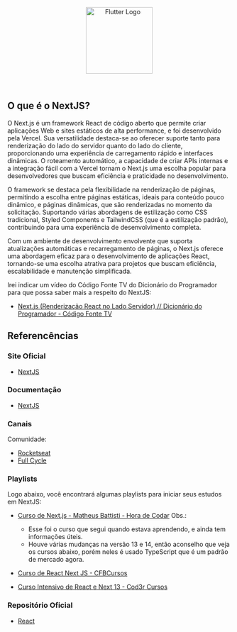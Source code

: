 <p align="center">
    <image src="../../logos/nextjs-logo.png"  height="150px" alt="Flutter Logo" />
</p>

</br>

## O que é o NextJS?

O Next.js é um framework React de código aberto que permite criar aplicações Web e sites estáticos de alta performance, e foi desenvolvido pela Vercel. Sua versatilidade destaca-se ao oferecer suporte tanto para renderização do lado do servidor quanto do lado do cliente, proporcionando uma experiência de carregamento rápido e interfaces dinâmicas. O roteamento automático, a capacidade de criar APIs internas e a integração fácil com a Vercel tornam o Next.js uma escolha popular para desenvolvedores que buscam eficiência e praticidade no desenvolvimento.

O framework se destaca pela flexibilidade na renderização de páginas, permitindo a escolha entre páginas estáticas, ideais para conteúdo pouco dinâmico, e páginas dinâmicas, que são renderizadas no momento da solicitação. Suportando várias abordagens de estilização como CSS tradicional, Styled Components e TailwindCSS (que é a estilização padrão), contribuindo para uma experiência de desenvolvimento completa.

Com um ambiente de desenvolvimento envolvente que suporta atualizações automáticas e recarregamento de páginas, o Next.js oferece uma abordagem eficaz para o desenvolvimento de aplicações React, tornando-se uma escolha atrativa para projetos que buscam eficiência, escalabilidade e manutenção simplificada.

Irei indicar um vídeo do Código Fonte TV do Dicionário do Programador para que possa saber mais a respeito do NextJS:

- [Next.js (Renderização React no Lado Servidor) // Dicionário do Programador - Código Fonte TV](https://youtu.be/q_ZoX98uopM?si=D7UCz4ckJqyINzrW/)

## Referencências

### Site Oficial

- [NextJS](https://nextjs.org/)

### Documentação

- [NextJS](https://nextjs.org/docs/)

### Canais

Comunidade:
- [Rocketseat](https://www.youtube.com/@rocketseat/)
- [Full Cycle](https://www.youtube.com/@FullCycle/)

### Playlists

Logo abaixo, você encontrará algumas playlists para iniciar seus estudos em NextJS:

- [Curso de Next.js - Matheus Battisti - Hora de Codar](https://www.youtube.com/watch?v=XHrbg2iYNCg&list=PLnDvRpP8BnezfJcfiClWskFOLODeqI_Ft/)
  Obs.:

  - Esse foi o curso que segui quando estava aprendendo, e ainda tem informações úteis.
  - Houve várias mudanças na versão 13 e 14, então aconselho que veja os cursos abaixo, porém neles é usado TypeScript que é um padrão de mercado agora.

- [Curso de React Next JS - CFBCursos](https://www.youtube.com/watch?v=k9IG_tPonwo&list=PLx4x_zx8csUhxQHo-w0xAIMrmt8WgAowL&pp=iAQB/)
- [Curso Intensivo de React e Next 13 - Cod3r Cursos](https://www.youtube.com/watch?v=b2iWK08pCgs&list=PLdPPE0hUkt0q_XT8zDe313e27wFQ-k9fe/)

### Repositório Oficial

- [React](https://github.com/vercel/next.js/)
